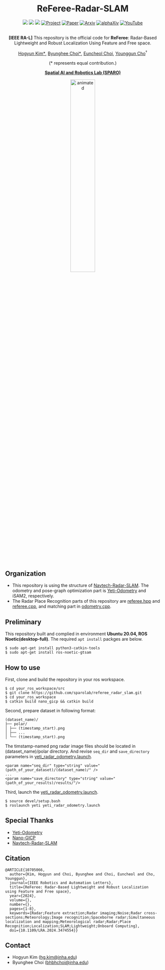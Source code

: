 <div align="center">
  <h1>ReFeree-Radar-SLAM</h1>
  <a href=""><img src="https://img.shields.io/badge/-C++-blue?logo=cplusplus" /></a>
  <a href=""><img src="https://img.shields.io/badge/-Linux-grey?logo=linux" /></a>
  <a href=""><img src="https://badges.aleen42.com/src/docker.svg" /></a>
  <a href="https://sites.google.com/view/referee-radar"><img src="https://github.com/sparolab/Joint_ID/blob/main/fig/badges/badge-website.svg" alt="Project" /></a>
  <a href="https://ieeexplore.ieee.org/document/10705066"><img src="https://img.shields.io/badge/Paper-PDF-yellow" alt="Paper" /></a>
  <a href="https://arxiv.org/abs/2410.01325"><img src="https://img.shields.io/badge/arXiv-2408.07330-b31b1b.svg?style=flat-square" alt="Arxiv" /></a>
  <a href="https://www.alphaxiv.org/abs/2410.01325"><img src="https://img.shields.io/badge/alphaXiv-2408.07330-darkred" alt="alphaXiv" /></a>
  <a href="https://www.youtube.com/watch?v=aQ0OlHYJCYI"><img src="https://badges.aleen42.com/src/youtube.svg" alt="YouTube" /></a>
  <br />
  <br />
  
  **[IEEE RA-L]** This repository is the official code for **ReFeree**: Radar-Based Lightweight and Robust Localization Using Feature and Free space.

  <a href="https://scholar.google.com/citations?user=t5UEbooAAAAJ&hl=ko" target="_blank">Hogyun Kim*</a><sup></sup>,
  <a href="https://scholar.google.com/citations?user=JCJAwgIAAAAJ&hl=ko" target="_blank">Byunghee Choi*</a><sup></sup>,
  <a href="https://scholar.google.co.kr/citations?view_op=list_works&hl=ko&user=rcp7sWAAAAAJ" target="_blank">Euncheol Choi</a><sup></sup>,
  <a href="https://scholar.google.com/citations?user=W5MOKWIAAAAJ&hl=ko" target="_blank">Younggun Cho</a><sup>†</sup>

  (* represents equal contribution.)

  **[Spatial AI and Robotics Lab (SPARO)](https://sites.google.com/view/sparo/%ED%99%88?authuser=0&pli=1)**
    
  <p align="center">
    <img src="fig/referee_radar_slam.gif" alt="animated" width="40%" />
  </p>

</div>

## Organization
- This repository is using the structure of [Navtech-Radar-SLAM](https://github.com/gisbi-kim/navtech-radar-slam). The odometry and pose-graph optimization part is [Yeti-Odometry](https://github.com/keenan-burnett/yeti_radar_odometry) and iSAM2, respectively.
- The Radar Place Recognition parts of this repository are [referee.hpp](yeti_radar_odometry/include/tf_eigen_manager.h) and [referee.cpp](yeti_radar_odometry/src/referee.cpp), and matching part in [odometry.cpp](yeti_radar_odometry/src/odometry.cpp).

## Preliminary
This repository built and complied in environment **Ubuntu 20.04, ROS Noetic(desktop-full)**.
The required `apt install` packges are below.
```
$ sudo apt-get install python3-catkin-tools
$ sudo apt-get install ros-noetic-gtsam
```

## How to use
First, clone and build the repository in your ros workspace.
```
$ cd your_ros_workspace/src
$ git clone https://github.com/sparolab/referee_radar_slam.git
$ cd your_ros_workspace
$ catkin build nano_gicp && catkin build
```

Second, prepare dataset in following format:  
```
(dataset_name)/  
├── polar/  
│ ├── (timestamp_start).png  
│ ├── ...  
│ └── (timestamp_start).png
```
The timstamp-named png radar image files should be located in (dataset_name)/polar directory.
And revise `seq_dir` and `save_directory` parameters in [yeti_radar_odometry.launch](yeti_radar_odometry/launch/yeti_radar_odometry.launch).
```
<param name="seq_dir" type="string" value="(path_of_your_dataset)/(dataset_name)/" />
...
<param name="save_directory" type="string" value="(path_of_your_results)/results/"/>
```

Third, launch the [yeti_radar_odometry.launch](yeti_radar_odometry/launch/yeti_radar_odometry.launch).
```
$ source devel/setup.bash
$ roslaunch yeti yeti_radar_odometry.launch 
```

## Special Thanks
* [Yeti-Odometry](https://github.com/keenan-burnett/yeti_radar_odometry)
* [Nano-GICP](https://github.com/engcang/nano_gicp)
* [Navtech-Radar-SLAM](https://github.com/gisbi-kim/navtech-radar-slam)
  

## Citation
```
@ARTICLE{10705066,
  author={Kim, Hogyun and Choi, Byunghee and Choi, Euncheol and Cho, Younggun},
  journal={IEEE Robotics and Automation Letters}, 
  title={ReFeree: Radar-Based Lightweight and Robust Localization using Feature and Free space}, 
  year={2024},
  volume={},
  number={},
  pages={1-8},
  keywords={Radar;Feature extraction;Radar imaging;Noise;Radar cross-sections;Meteorology;Image recognition;Spaceborne radar;Simultaneous localization and mapping;Meteorological radar;Radar;Place Recognition;Localization;SLAM;Lightweight;Onboard Computing},
  doi={10.1109/LRA.2024.3474554}}
```

## Contact
* Hogyun Kim (hg.kim@inha.edu)
* Byunghee Choi (bhbhchoi@inha.edu)

